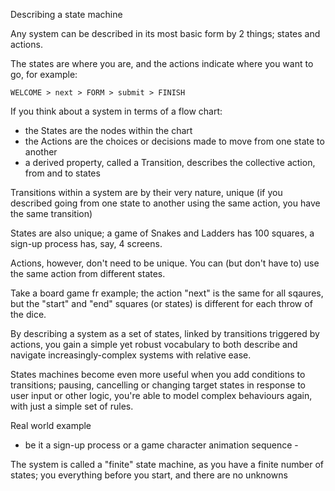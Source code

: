 Describing a state machine


Any system can be described in its most basic form by 2 things; states and actions.

The states are where you are, and the actions indicate where you want to go, for example:

```
WELCOME > next > FORM > submit > FINISH
```

If you think about a system in terms of a flow chart:

- the States are the nodes within the chart
- the Actions are the choices or decisions made to move from one state to another
- a derived property, called a Transition, describes the collective action, from and to states

Transitions within a system are by their very nature, unique (if you described going from one state to another using the same action, you have the same transition)

States are also unique; a game of Snakes and Ladders has 100 squares, a sign-up process has, say, 4 screens.




Actions, however, don't need to be unique. You can (but don't have to) use the same action from different states.

Take a board game fr example; the action "next" is the same for all sqaures, but the "start" and "end" squares (or states) is different for each throw of the dice.




By describing a system as a set of states, linked by transitions triggered by actions, you gain a simple yet robust vocabulary to both describe and navigate increasingly-complex systems with relative ease.


States machines become even more useful when you add conditions to transitions; pausing, cancelling or changing target states in response to user input or other logic, you're able to model complex behaviours again, with just a simple set of rules.




Real world example


- be it a sign-up process or a game character animation sequence -


The system is called a "finite" state machine, as you have a finite number of states; you everything before you start, and there are no unknowns